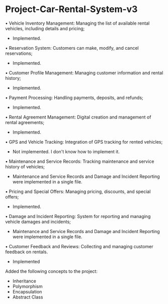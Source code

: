 # Project-Car-Rental-System-v3

• Vehicle Inventory Management: Managing the list of available rental vehicles, including details and pricing;
- Implemented.

• Reservation System: Customers can make, modify, and cancel reservations;
- Implemented.

• Customer Profile Management: Managing customer information and rental history;
- Implemented.

• Payment Processing: Handling payments, deposits, and refunds;
- Implemented.

• Rental Agreement Management: Digital creation and management of rental agreements;
- Implemented.

• GPS and Vehicle Tracking: Integration of GPS tracking for rented vehicles;
- Not implemented. I don't know how to implement it.

• Maintenance and Service Records: Tracking maintenance and service history of vehicles;
- Maintenance and Service Records and Damage and Incident Reporting were implemented in a single file.

• Pricing and Special Offers: Managing pricing, discounts, and special offers;
- Implemented.
  
• Damage and Incident Reporting: System for reporting and managing vehicle damages and incidents;
- Maintenance and Service Records and Damage and Incident Reporting were implemented in a single file.
  
• Customer Feedback and Reviews: Collecting and managing customer feedback on rentals.
- Implemented


Added the following concepts to the project:

- Inheritance
- Polymorphism
- Encapsulation
- Abstract Class
